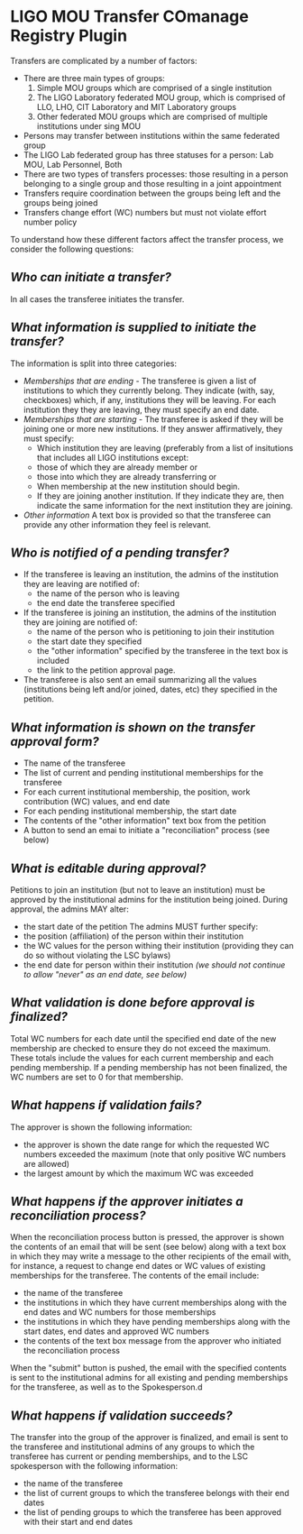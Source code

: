 # LIGO MOU Transfer COmanage Registry Plugin

Transfers are complicated by a number of factors: 
- There are three main types of groups: 
  1. Simple MOU groups which are comprised of a single institution
  2. The LIGO Laboratory federated MOU group, which is comprised of LLO, LHO, CIT Laboratory and MIT Laboratory groups
  3. Other federated MOU groups which are comprised of multiple institutions under sing MOU
- Persons may transfer between institutions within the same federated group
- The LIGO Lab federated group has three statuses for a person: Lab MOU, Lab Personnel, Both
- There are two types of transfers processes: those resulting in a person belonging to a single group and those resulting in a joint appointment
- Transfers require coordination between the groups being left and the groups being joined
- Transfers change effort (WC) numbers but must not violate effort number policy

To understand how these different factors affect the transfer process, we consider the following questions:

## _**Who can initiate a transfer?**_
In all cases the transferee initiates the transfer. 

## _**What information is supplied to initiate the transfer?**_ 
The information is split into three categories:
  * _Memberships that are ending_ - The transferee is given a list of institutions to which they currently belong. They indicate (with, say, checkboxes) which, if any, institutions they will be leaving. For each institution they they are leaving, they must specify an end date. 
  * _Memberships that are starting_ - The transferee is asked if they will be joining one or more new institutions. If they answer affirmatively, they must specify:
    * Which institution they are leaving (preferably from a list of insitutions that includes all LIGO institutions except: 
     - those of which they are already member or 
     - those into which they are already transferring or  
    * When membership at the new institution should begin. 
    * If they are joining another institution. If they indicate they are, then indicate the same information for the next institution they are joining.
  * _Other information_ A text box is provided so that the transferee can provide any other information they feel is relevant.
## _**Who is notified of a pending transfer?**_ 
  * If the transferee is leaving an institution, the admins of the institution they are leaving are notified of:
    * the name of the person who is leaving
    * the end date the transferee specified
  * If the transferee is joining an institution, the admins of the institution they are joining are notified of:
    * the name of the person who is petitioning to join their institution
    * the start date they specified 
    * the "other information" specified by the transferee in the text box is included
    * the link to the petition approval page.
  * The transferee is also sent an email summarizing all the values (institutions being left and/or joined, dates, etc) they specified in the petition.
## _**What information is shown on the transfer approval form?**_ 
  * The name of the transferee
  * The list of current and pending institutional memberships for the transferee
  * For each current institutional membership, the position, work contribution (WC) values, and end date
  * For each pending institutional membership, the start date 
  * The contents of the "other information" text box from the petition
  * A button to send an emai to initiate a "reconciliation" process (see below)
## _**What is editable during approval?**_ 
Petitions to join an institution (but not to leave an institution) must be approved by the institutional admins for the institution being joined. During approval, the admins MAY alter:
  * the start date of the petition
The admins MUST further specify:
  * the position (affiliation) of the person within their institution
  * the WC values for the person withing their institution (providing they can do so without violating the LSC bylaws)
  * the end date for person within their institution _(we should not continue to allow "never" as an end date, see below)_
## _**What validation is done before approval is finalized?**_ 
Total WC numbers for each date until the specified end date of the new membership are checked to ensure they do not exceed the maximum. These totals include the values for each current membership and each pending membership. If a pending membership has not been finalized, the WC numbers are set to 0 for that membership. 
## _**What happens if validation fails?**_ 
The approver is shown the following information:
  * the approver is shown the date range for which the requested WC numbers exceeded the maximum (note that only positive WC numbers are allowed)
  * the largest amount by which the maximum WC was exceeded
## _**What happens if the approver initiates a reconciliation process?**_ 
When the reconciliation process button is pressed, the approver is shown the contents of an email that will be sent (see below) along with a text box in which they may write a message to the other recipients of the email with, for instance, a request to change end dates or WC values of existing memberships for the transferee. The contents of the email include:
  * the name of the transferee
  * the institutions in which they have current memberships along with the end dates and WC numbers for those memberships
  * the institutions in which they have pending memberships along with the start dates, end dates and approved WC numbers
  * the contents of the text box message from the approver who initiated the reconciliation process

When the "submit" button is pushed, the email with the specified contents is sent to the institutional admins for all existing and pending memberships for the transferee, as well as to the Spokesperson.d
## _**What happens if validation succeeds?**_ 
The transfer into the group of the approver is finalized, and email is sent to the transferee and institutional admins of any groups to which the transferee has current or pending memberships, and to the LSC spokesperson with the following information:
  * the name of the transferee
  * the list of current groups to which the transferee belongs with their end dates
  * the list of pending groups to which the transferee has been approved with their start and end dates
 

